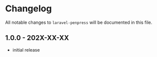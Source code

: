 # Changelog

All notable changes to `laravel-penpress` will be documented in this file.

## 1.0.0 - 202X-XX-XX

- initial release
